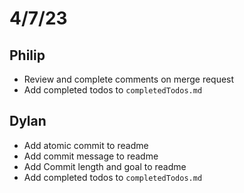 # 4/7/23

## Philip

-   Review and complete comments on merge request
-   Add completed todos to `completedTodos.md`

## Dylan

-   Add atomic commit to readme
-   Add commit message to readme
-   Add Commit length and goal to readme
-   Add completed todos to `completedTodos.md`
